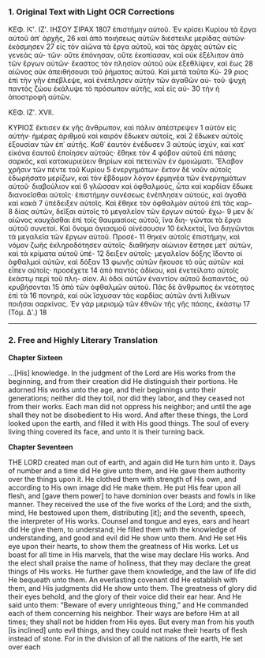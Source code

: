 ### 1. Original Text with Light OCR Corrections

ΚΕΦ. ΙϚʹ. ΙΖʹ. ΙΗΣΟΥ ΣΙΡΑΧ 1807
ἐπιστήμην αὐτοῦ. Ἐν κρίσει Κυρίου τὰ ἔργα αὐτοῦ ἀπ᾽ ἀρχῆς, 26
καὶ ἀπὸ ποιήσεως αὐτῶν διέστειλε μερίδας αὐτῶν· ἐκόσμησεν 27
εἰς τὸν αἰῶνα τὰ ἔργα αὐτοῦ, καὶ τὰς ἀρχὰς αὐτῶν εἰς γενεὰς αὐ-
τῶν· οὔτε ἐπόνησαν, οὔτε ἐκοπίασαν, καὶ οὐκ ἐξέλιπον ἀπὸ τῶν
ἔργων αὐτῶν· ἕκαστος τὸν πλησίον αὐτοῦ οὐκ ἐξεθλίψεν, καὶ ἕως 28
αἰῶνος οὐκ ἀπειθήσουσι τοῦ ῥήματος αὐτοῦ. Καὶ μετὰ ταῦτα Κύ- 29
ριος ἐπὶ τὴν γῆν ἐπέβλεψε, καὶ ἐνέπλησεν αὐτὴν τῶν ἀγαθῶν αὐ-
τοῦ· ψυχὴ παντὸς ζώου ἐκάλυψε τὸ πρόσωπον αὐτῆς, καὶ εἰς αὐ- 30
τὴν ἡ ἀποστροφὴ αὐτῶν.

ΚΕΦ. ΙΖʹ. XVII.

ΚΥΡΙΟΣ ἔκτισεν ἐκ γῆς ἄνθρωπον, καὶ πάλιν ἀπέστρεψεν 1
αὐτὸν εἰς αὐτήν· ἡμέρας ἀριθμοῦ καὶ καιρὸν ἔδωκεν αὐτοῖς, καὶ 2
ἔδωκεν αὐτοῖς ἐξουσίαν τῶν ἐπ᾽ αὐτῆς. Καθ᾽ ἑαυτὸν ἐνέδυσεν 3
αὐτοὺς ἰσχύν, καὶ κατ᾽ εἰκόνα ἑαυτοῦ ἐποίησεν αὐτούς· ἔθηκε τὸν 4
φόβον αὐτοῦ ἐπὶ πάσης σαρκός, καὶ κατακυριεύειν θηρίων καὶ
πετεινῶν ἐν ὁμοιώματι. Ἔλαβον χρῆσιν τῶν πέντε τοῦ Κυρίου 5
ἐνεργημάτων· ἕκτον δὲ νοῦν αὐτοῖς ἐδωρήσατο μερίζων, καὶ τὸν
ἕβδομον λόγον ἑρμηνέα τῶν ἐνεργημάτων αὐτοῦ· διαβούλιον καὶ 6
γλῶσσαν καὶ ὀφθαλμούς, ὦτα καὶ καρδίαν ἔδωκε διανοεῖσθαι
αὐτοῖς· ἐπιστήμην συνέσεως ἐνέπλησεν αὐτούς, καὶ ἀγαθὰ καὶ κακὰ 7
ὑπέδειξεν αὐτοῖς. Καὶ ἔθηκε τὸν ὀφθαλμὸν αὐτοῦ ἐπὶ τὰς καρ- 8
δίας αὐτῶν, δεῖξαι αὐτοῖς τὸ μεγαλεῖον τῶν ἔργων αὐτοῦ· ἔχω- 9
μεν δι᾽ αἰῶνος καυχᾶσθαι ἐπὶ τοῖς θαυμασίοις αὐτοῦ, ἵνα διη-
γῶνται τὰ ἔργα αὐτοῦ συνετοί. Καὶ ὄνομα ἁγιασμοῦ αἰνέσουσιν 10
ἐκλεκτοί, ἵνα διηγῶνται τὰ μεγαλεῖα τῶν ἔργων αὐτοῦ. Προσέ- 11
θηκεν αὐτοῖς ἐπιστήμην, καὶ νόμον ζωῆς ἐκληροδότησεν αὐτοῖς·
διαθήκην αἰώνιον ἔστησε μετ᾽ αὐτῶν, καὶ τὰ κρίματα αὐτοῦ ὑπέ- 12
δειξεν αὐτοῖς· μεγαλεῖον δόξης ἴδοντο οἱ ὀφθαλμοὶ αὐτῶν, καὶ δόξαν 13
φωνῆς αὐτῶν ἤκουσε τὸ οὖς αὐτῶν· καὶ εἶπεν αὐτοῖς· προσέχετε 14
ἀπὸ παντὸς ἀδίκου, καὶ ἐνετείλατο αὐτοῖς ἑκάστῳ περὶ τοῦ πλη-
σίον. Αἱ ὁδοὶ αὐτῶν ἐναντίον αὐτοῦ διαπαντός, οὐ κρυβήσονται 15
ἀπὸ τῶν ὀφθαλμῶν αὐτοῦ. Πᾶς δὲ ἄνθρωπος ἐκ νεότητος ἐπὶ τὰ 16
πονηρά, καὶ οὐκ ἴσχυσαν τὰς καρδίας αὐτῶν ἀντὶ λιθίνων ποιῆσαι
σαρκίνας. Ἐν γὰρ μερισμῷ τῶν ἐθνῶν τῆς γῆς πάσης, ἑκάστῳ 17
(Τόμ. Δʹ.) 18

---

### 2. Free and Highly Literary Translation

**Chapter Sixteen**

...[His] knowledge. In the judgment of the Lord are His works from the beginning,
and from their creation did He distinguish their portions. He adorned
His works unto the age, and their beginnings unto their generations;
neither did they toil, nor did they labor, and they ceased not from their
works. Each man did not oppress his neighbor; and until
the age shall they not be disobedient to His word. And after these things, the Lord
looked upon the earth, and filled it with His good things.
The soul of every living thing covered its face, and unto
it is their turning back.

**Chapter Seventeen**

THE LORD created man out of earth, and again did He turn
him unto it. Days of number and a time did He give unto them, and
He gave them authority over the things upon it. He clothed them with strength
of His own, and according to His own image did He make them. He put His
fear upon all flesh, and [gave them power] to have dominion over beasts and
fowls in like manner. They received the use of the five works of the Lord;
and the sixth, mind, He bestowed upon them, distributing [it]; and the
seventh, speech, the interpreter of His works. Counsel and
tongue and eyes, ears and heart did He give them, to understand;
He filled them with the knowledge of understanding, and good and evil
did He show unto them. And He set His eye upon their hearts,
to show them the greatness of His works. Let us
boast for all time in His marvels, that the wise may declare
His works. And the elect shall praise the name of holiness,
that they may declare the great things of His works. He further gave
them knowledge, and the law of life did He bequeath unto them.
An everlasting covenant did He establish with them, and His judgments did He
show unto them. The greatness of glory did their eyes behold, and the glory
of their voice did their ear hear. And He said unto them: “Beware
of every unrighteous thing,” and He commanded each of them concerning his neighbor.
Their ways are before Him at all times; they shall not be hidden
from His eyes. But every man from his youth [is inclined] unto evil things, and
they could not make their hearts of flesh instead of stone.
For in the division of all the nations of the earth, He set over each